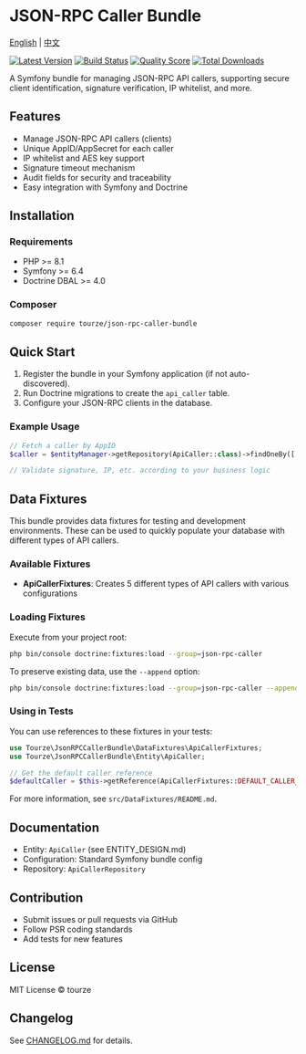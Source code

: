# JSON-RPC Caller Bundle

[English](README.md) | [中文](README.zh-CN.md)

[![Latest Version](https://img.shields.io/packagist/v/tourze/json-rpc-caller-bundle.svg?style=flat-square)](https://packagist.org/packages/tourze/json-rpc-caller-bundle)
[![Build Status](https://img.shields.io/travis/tourze/json-rpc-caller-bundle/master.svg?style=flat-square)](https://travis-ci.org/tourze/json-rpc-caller-bundle)
[![Quality Score](https://img.shields.io/scrutinizer/g/tourze/json-rpc-caller-bundle.svg?style=flat-square)](https://scrutinizer-ci.com/g/tourze/json-rpc-caller-bundle)
[![Total Downloads](https://img.shields.io/packagist/dt/tourze/json-rpc-caller-bundle.svg?style=flat-square)](https://packagist.org/packages/tourze/json-rpc-caller-bundle)

A Symfony bundle for managing JSON-RPC API callers, supporting secure client identification, signature verification, IP whitelist, and more.

## Features

- Manage JSON-RPC API callers (clients)
- Unique AppID/AppSecret for each caller
- IP whitelist and AES key support
- Signature timeout mechanism
- Audit fields for security and traceability
- Easy integration with Symfony and Doctrine

## Installation

### Requirements

- PHP >= 8.1
- Symfony >= 6.4
- Doctrine DBAL >= 4.0

### Composer

```bash
composer require tourze/json-rpc-caller-bundle
```

## Quick Start

1. Register the bundle in your Symfony application (if not auto-discovered).
2. Run Doctrine migrations to create the `api_caller` table.
3. Configure your JSON-RPC clients in the database.

### Example Usage

```php
// Fetch a caller by AppID
$caller = $entityManager->getRepository(ApiCaller::class)->findOneBy(['appId' => 'your-app-id']);

// Validate signature, IP, etc. according to your business logic
```

## Data Fixtures

This bundle provides data fixtures for testing and development environments. These can be used to quickly populate your database with different types of API callers.

### Available Fixtures

- **ApiCallerFixtures**: Creates 5 different types of API callers with various configurations

### Loading Fixtures

Execute from your project root:

```bash
php bin/console doctrine:fixtures:load --group=json-rpc-caller
```

To preserve existing data, use the `--append` option:

```bash
php bin/console doctrine:fixtures:load --group=json-rpc-caller --append
```

### Using in Tests

You can use references to these fixtures in your tests:

```php
use Tourze\JsonRPCCallerBundle\DataFixtures\ApiCallerFixtures;
use Tourze\JsonRPCCallerBundle\Entity\ApiCaller;

// Get the default caller reference
$defaultCaller = $this->getReference(ApiCallerFixtures::DEFAULT_CALLER_REFERENCE, ApiCaller::class);
```

For more information, see `src/DataFixtures/README.md`.

## Documentation

- Entity: `ApiCaller` (see ENTITY_DESIGN.md)
- Configuration: Standard Symfony bundle config
- Repository: `ApiCallerRepository`

## Contribution

- Submit issues or pull requests via GitHub
- Follow PSR coding standards
- Add tests for new features

## License

MIT License © tourze

## Changelog

See [CHANGELOG.md](CHANGELOG.md) for details.
